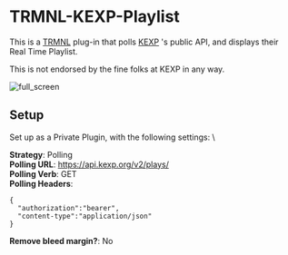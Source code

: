 # TRMNL-KEXP-Playlist

This is a [TRMNL](https://usetrmnl.com/) plug-in that polls [KEXP](https://kexp.org)
's public API, and displays their Real Time Playlist.

This is not endorsed by the fine folks at KEXP in any way. 

![full_screen](https://github.com/user-attachments/assets/9959d8a8-4451-4361-bac1-bef1f6110bc5)

## Setup

Set up as a Private Plugin, with the following settings: \

**Strategy**: Polling\
**Polling URL**: https://api.kexp.org/v2/plays/ \
**Polling Verb**: GET\
**Polling Headers**:
```
{
  "authorization":"bearer",
  "content-type":"application/json"
}
```
**Remove bleed margin?**: No